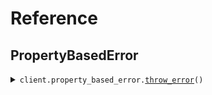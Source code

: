 # Reference
## PropertyBasedError
<details><summary><code>client.property_based_error.<a href="src/seed/property_based_error/client.py">throw_error</a>()</code></summary>
<dl>
<dd>

#### 📝 Description

<dl>
<dd>

<dl>
<dd>

GET request that always throws an error
</dd>
</dl>
</dd>
</dl>

#### 🔌 Usage

<dl>
<dd>

<dl>
<dd>

```python
from seed import SeedErrorProperty

client = SeedErrorProperty(
    base_url="https://yourhost.com/path/to/api",
)
client.property_based_error.throw_error()

```
</dd>
</dl>
</dd>
</dl>

#### ⚙️ Parameters

<dl>
<dd>

<dl>
<dd>

**request_options:** `typing.Optional[RequestOptions]` — Request-specific configuration.
    
</dd>
</dl>
</dd>
</dl>


</dd>
</dl>
</details>

